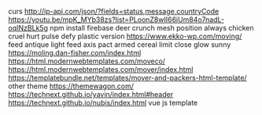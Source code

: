 curs http://ip-api.com/json/?fields=status,message,countryCode
https://youtu.be/mpK_MYb38zs?list=PLoonZ8wII66iUm84o7nadL-oqINzBLk5g
npm install firebase
deer crunch mesh position always chicken cruel hurt pulse defy plastic version
https://www.ekko-wp.com/moving/
feed antique light feed axis pact armed cereal limit close glow sunny
https://moling.dan-fisher.com/index.html
https://html.modernwebtemplates.com/moveco/
https://html.modernwebtemplates.com/mover/index.html
https://templatebundle.net/templates/mover-and-packers-html-template/
other theme https://themewagon.com/
https://technext.github.io/yavin/index.html#header 
https://technext.github.io/nubis/index.html
vue js template

